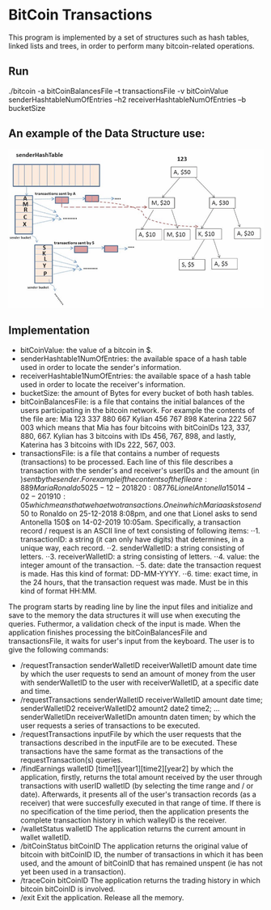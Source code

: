 # BitCoin Transactions

This program is implemented by a set of structures such as hash tables, linked lists and trees, in order to perform many bitcoin-related operations.

## Run
./bitcoin -a bitCoinBalancesFile –t transactionsFile -v bitCoinValue senderHashtableNumOfEntries –h2 receiverHashtableNumOfEntries –b bucketSize

## An example of the Data Structure use:
![alt text](example-of-data-structures.png)

## Implementation
+ bitCoinValue: the value of a bitcoin in $.
+ senderHashtable1NumOfEntries: the available space of a hash table used in order to locate the sender's information.
+ receiverHashtable1NumOfEntries: the available space of a hash table used in order to locate the receiver's information.
+ bucketSize: the amount of Bytes for every bucket of both hash tables.
+ bitCoinBalancesFile: is a file that contains the initial balances of the users participating in the bitcoin network. For example the contents of the file are:
Mia 123 337 880 667
Kylian 456 767 898
Katerina 222 567 003
which means that Mia has four bitcoins with bitCoinIDs 123, 337, 880, 667. Kylian has 3 bitcoins with IDs 456, 767, 898, and lastly, Katerina has 3 bitcoins with IDs 222, 567, 003.
+ transactionsFile: is a file that contains a number of requests (transactions) to be processed. Each line of this file describes a transaction with the sender's and receiver's userIDs and the amount (in $) sent by the sender. For example if the contents of the file are:
889 Maria Ronaldo 50 25-12-2018 20:08
776 Lionel Antonella 150 14-02-2019 10:05
which means that we hae two transactions. One in which Maria asks to send 50$ to Ronaldo on 25-12-2018 8:08pm, and one that Lionel asks to send Antonella 150$ on 14-02-2019 10:05am.
Specifically, a transaction record / request is an ASCII line of text consisting of
following items:
⋅⋅1. transactionID: a string (it can only have digits) that determines, in a unique way, each record.
⋅⋅2. senderWalletID: a string consisting of letters.
⋅⋅3. receiverWalletID: a string consisting of letters.
⋅⋅4. value: the integer amount of the transaction.
⋅⋅5. date: date the transaction request is made. Has this kind of format: DD-MM-YYYY.
⋅⋅6. time: exact time, in the 24 hours, that the transaction request was made. Must be in this kind of format HH:MM.

The program starts by reading line by line the input files and initialize and save to the memory the data structures it will use when executing the queries. Futhermor, a validation check of the input is made.
When the application finishes processing the bitCoinBalancesFile and transactionsFile, it waits for user's input from the keyboard. The user is to give the following commands:
+ /requestTransaction senderWalletID receiverWalletID amount date time
by which the user requests to send an amount of money from the user with senderWalletID to the user with receiverWalletID, at a specific date and time.
+ /requestTransactions senderWalletID receiverWalletID amount date time;
  senderWalletID2 receiverWalletID2 amount2 date2 time2;
  ...
  senderWalletIDn receiverWalletIDn amountn daten timen;
by which the user requests a series of transactions to be executed.
+ /requestTransactions inputFile
by which the user requests that the transactions described in the inputFile are to be executed. These transactions have the same format as the transactions of the requestTransaction(s) queries. 
+ /findEarnings walletID [time1][year1][time2][year2]
by which the application, firstly, returns the total amount received by the user through transactions with userID walletID (by selecting the time range and / or date). Afterwards, it presents all of the user's transaction records (as a receiver) that were succesfully executed in that range of time. If there is no specification of the time period, then the application presents the complete transaction history in which walleyID is the receiver.
+ /walletStatus walletID
The application returns the current amount in wallet walletID.
+ /bitCoinStatus bitCoinID
The application returns the original value of bitcoin with bitCoinID ID, the number of transactions in which it has been used, and the amount of bitCoinID that has remained unspent (ie has not yet been used in a transaction).
+ /traceCoin bitCoinID
The application returns the trading history in which bitcoin bitCoinID is involved.
+ /exit
Exit the application. Release all the memory.



